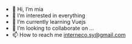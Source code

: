 - 👋 Hi, I’m mia
- 👀 I’m interested in everything
- 🌱 I’m currently learning Vuejs
- 💞️ I’m looking to collaborate on ...
- 📫 How to reach me interneco.sy@gmail.com

<!---
mia202019/mia202019 is a ✨ special ✨ repository because its `README.md` (this file) appears on your GitHub profile.
You can click the Preview link to take a look at your changes.
--->
